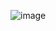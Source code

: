 ![image](https://user-images.githubusercontent.com/44044134/83903132-941cbb80-a798-11ea-8a22-500442b5d467.png)
